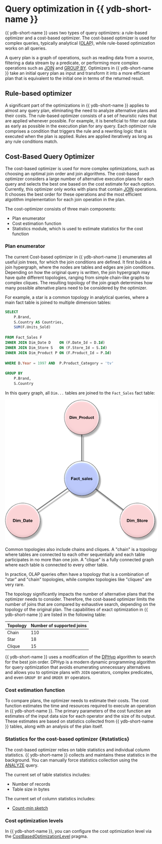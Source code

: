 # Query optimization in {{ ydb-short-name }}

{{ ydb-short-name }} uses two types of query optimizers: a rule-based optimizer and a cost-based optimizer. The cost-based optimizer is used for complex queries, typically analytical ([OLAP](https://en.wikipedia.org/wiki/Online_analytical_processing)), while rule-based optimization works on all queries.

A query plan is a graph of operations, such as reading data from a source, filtering a data stream by a predicate, or performing more complex operations such as [JOIN](../yql/reference/syntax/join.md) and [GROUP BY](../yql/reference/syntax/group_by.md). Optimizers in {{ ydb-short-name }} take an initial query plan as input and transform it into a more efficient plan that is equivalent to the initial one in terms of the returned result.

## Rule-based optimizer

A significant part of the optimizations in {{ ydb-short-name }} applies to almost any query plan, eliminating the need to analyze alternative plans and their costs. The rule-based optimizer consists of a set of heuristic rules that are applied whenever possible. For example, it is beneficial to filter out data as early as possible in the execution plan for any query. Each optimizer rule comprises a condition that triggers the rule and a rewriting logic that is executed when the plan is applied. Rules are applied iteratively as long as any rule conditions match.

## Cost-Based Query Optimizer

The cost-based optimizer is used for more complex optimizations, such as choosing an optimal join order and join algorithms. The cost-based optimizer considers a large number of alternative execution plans for each query and selects the best one based on the cost estimate for each option. Currently, this optimizer only works with plans that contain [JOIN](../yql/reference/syntax/join.md) operations. It chooses the best order for these operations and the most efficient algotithm implementation for each join operation in the plan.

The cost-optimizer consists of three main components:

* Plan enumerator
* Cost estimation function
* Statistics module, which is used to estimate statistics for the cost function

### Plan enumerator

The current Cost-based optimizer in {{ ydb-short-name }} enumerates all useful join trees, for which the join conditions are defined. It first builds a join hypergraph, where the nodes are tables and edges are join conditions. Depending on how the original query is written, the join hypergraph may have quite different topologies, ranging from simple chain-like graphs to complex cliques. The resulting topology of the join graph determines how many possible altenative plans need to be considered by the optimizer.

For example, a star is a common topology in analytical queries, where a main fact table is joined to multiple dimension tables:

```sql
SELECT
    P.Brand,
    S.Country AS Countries,
    SUM(F.Units_Sold)

FROM Fact_Sales F
INNER JOIN Dim_Date D    ON (F.Date_Id = D.Id)
INNER JOIN Dim_Store S   ON (F.Store_Id = S.Id)
INNER JOIN Dim_Product P ON (F.Product_Id = P.Id)

WHERE D.Year = 1997 AND  P.Product_Category = 'tv'

GROUP BY
    P.Brand,
    S.Country
```

In this query graph, all `Dim...` tables are joined to the `Fact_Sales` fact table:

![Join graph](_assets/Star-Schema.png)

Common topologies also include chains and cliques. A "chain" is a topology where tables are connected to each other sequentially and each table participates in no more than one join. A "clique" is a fully connected graph where each table is connected to every other table.

In practice, OLAP queries often have a topology that is a combination of "star" and "chain" topologies, while complex topologies like "cliques" are very rare.

The topology significantly impacts the number of alternative plans that the optimizer needs to consider. Therefore, the cost-based optimizer limits the number of joins that are compared by exhaustive search, depending on the topology of the original plan. The capabilities of exact optimization in {{ ydb-short-name }} are listed in the following table:

| Topology | Number of supported joins |
| -------- | ------------------------- |
| Chain | 110 |
| Star | 18 |
| Clique | 15 |

{{ ydb-short-name }} uses a modification of the [DPHyp](https://www.researchgate.net/publication/47862092_Dynamic_Programming_Strikes_Back) algorithm to search for the best join order. DPHyp is a modern dynamic programming algorithm for query optimization that avoids enumerating unnecessary alternatives and allows you to optimize plans with `JOIN` operators, complex predicates, and even `GROUP BY` and `ORDER BY` operators.

### Cost estimation function

To compare plans, the optimizer needs to estimate their costs. The cost function estimates the time and resources required to execute an operation in {{ ydb-short-name }}. The primary parameters of the cost function are estimates of the input data size for each operator and the size of its output. These estimates are based on statistics collected from {{ ydb-short-name }} tables, along with an analysis of the plan itself.

### Statistics for the cost-based optimizer {#statistics}

The cost-based optimizer relies on table statistics and individual column statistics. {{ ydb-short-name }} collects and maintains these statistics in the background. You can manually force statistics collection using the [ANALYZE](../yql/reference/syntax/analyze.md) query.

The current set of table statistics includes:

* Number of records
* Table size in bytes

The current set of column statistics includes:

* [Count-min sketch](https://en.wikipedia.org/wiki/Count%E2%80%93min_sketch)

### Cost optimization levels

In {{ ydb-short-name }}, you can configure the cost optimization level via the [CostBasedOptimizationLevel](../yql/reference/syntax/pragma.md#costbasedoptimizationlevel) pragma.